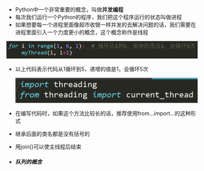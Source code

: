 - Python中一个非常重要的概念，叫做**并发编程**
- 每次我们运行一个Python的程序，我们把这个程序运行的状态叫做进程
- 如果想要每一个进程里面像超市收银一样并发的去解决问题的话，我们需要在进程里面引入一个力度更小的概念，这个概念称作是线程

![1564561454778](assets/1564561454778.png)

- 以上代码表示代码从1循环到5，递增的值是1，会循环5次

  ![1564566389022](assets/1564566389022.png)

- 在编写代码时，如果这个方法比较长的话，推荐使用from...import...的这种形式

- 继承后面的类名都是没有括号的

- 用join()可以使主线程后结束

- ##### 队列的概念

